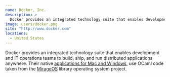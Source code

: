 ```yaml
---
name: Docker, Inc.
description: > 
  Docker provides an integrated technology suite that enables development and IT operations teams to build, ship, and run distributed applications anywhere
image: users/docker.png
site: "http://www.docker.com"
locations: 
  - United States
---
```


Docker provides an integrated technology suite that enables development and IT operations teams to build, ship, and run distributed applications anywhere. Their native [applications for Mac and Windows](https://blog.docker.com/2016/03/docker-for-mac-windows-beta/), use OCaml code taken from the [MirageOS](https://mirage.io) library operating system project. 